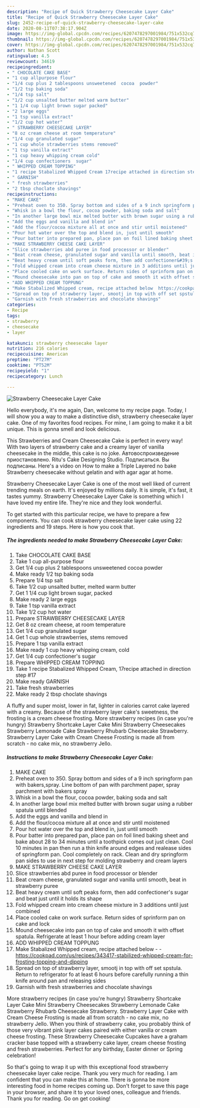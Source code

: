 ```yaml
---
description: "Recipe of Quick Strawberry Cheesecake Layer Cake"
title: "Recipe of Quick Strawberry Cheesecake Layer Cake"
slug: 2452-recipe-of-quick-strawberry-cheesecake-layer-cake
date: 2020-08-11T07:38:17.904Z
image: https://img-global.cpcdn.com/recipes/6207478297001984/751x532cq70/strawberry-cheesecake-layer-cake-recipe-main-photo.jpg
thumbnail: https://img-global.cpcdn.com/recipes/6207478297001984/751x532cq70/strawberry-cheesecake-layer-cake-recipe-main-photo.jpg
cover: https://img-global.cpcdn.com/recipes/6207478297001984/751x532cq70/strawberry-cheesecake-layer-cake-recipe-main-photo.jpg
author: Nathan Scott
ratingvalue: 4.5
reviewcount: 34619
recipeingredient:
- " CHOCOLATE CAKE BASE"
- "1 cup allpurpose flour"
- "1/4 cup plus 2 tablespoons unsweetened  cocoa  powder"
- "1/2 tsp baking soda"
- "1/4 tsp salt"
- "1/2 cup unsalted butter melted warm butter"
- "1 1/4 cup light brown sugar packed"
- "2 large eggs"
- "1 tsp vanilla extract"
- "1/2 cup hot water"
- " STRAWBERRY CHEESECAKE LAYER"
- "8 oz cream cheese at room temperature"
- "1/4 cup granulated sugar"
- "1 cup whole strawberries stems removed"
- "1 tsp vanilla extract"
- "1 cup heavy whipping cream cold"
- "1/4 cup confectioners  sugar"
- " WHIPPED CREAM TOPPING"
- "1 recipe Stabalized Whipped Cream 17recipe attached in direction step 17"
- " GARNISH"
- " fresh strawberries"
- "2 tbsp choclate shavings"
recipeinstructions:
- "MAKE CAKE"
- "Preheat oven to 350. Spray bottom and sides of a 9 inch springform pan with bakers,spray. Line bottom of pan with parchment paper, spray parchment with bakers spray"
- "Whisk in a bowl the flour, cocoa powder, baking soda and salt"
- "In another large bowl mix melted butter with brown sugar using a rubber spatula until blended"
- "Add the eggs and vanilla and blend in"
- "Add the flour/cocoa mixture all at once and stir until moistened"
- "Pour hot water over the top and blend in, just until smooth"
- "Pour batter into prepared pan, place pan on foil lined baking sheet and bake about 28 to 34 minutes until a toothpick comes out just clean. Cool 10 minutes in pan then run a thin knife around edges and realease sides of springform pan. Cool completely  on rack. Clean and dry springform pan sides to use in next step for molding strawberry and cream layers"
- "MAKE STRAWBERRY CHEESE CAKE LAYER"
- "Slice strawberries abd puree in food processor or blender"
- "Beat cream cheese, granulated sugar and vanilla until smooth, beat in strawberry puree"
- "Beat heavy cream until soft peaks form, then add confectioner&#39;s sugar and beat just until it holds its shape"
- "Fold whipped cream into cream cheese mixture in 3 additions until just combined"
- "Place cooled cake on work surface. Return sides of sprinform pan on cake and lock"
- "Mound cheesecake into pan on top of cake and smooth it with offset spatula. Refrigerate at least 1 hour before adding cream layer"
- "ADD WHIPPED CREAM TOPPUNG"
- "Make Stabalized Whipped cream, recipe attached below  https://cookpad.com/us/recipes/343417-stabilized-whipped-cream-for-frosting-topping-and-dipping"
- "Spread on top of strawberry layer, smootj in top with off set spstula. Return to refrigerator  fo at least 6 hours before carefully running a thin knife around pan and releasing sides"
- "Garnish with fresh strawberries and chocolate shavings"
categories:
- Recipe
tags:
- strawberry
- cheesecake
- layer

katakunci: strawberry cheesecake layer 
nutrition: 216 calories
recipecuisine: American
preptime: "PT27M"
cooktime: "PT52M"
recipeyield: "1"
recipecategory: Lunch

---
```



![Strawberry Cheesecake Layer Cake](https://img-global.cpcdn.com/recipes/6207478297001984/751x532cq70/strawberry-cheesecake-layer-cake-recipe-main-photo.jpg)

Hello everybody, it's me again, Dan, welcome to my recipe page. Today, I will show you a way to make a distinctive dish, strawberry cheesecake layer cake. One of my favorites food recipes. For mine, I am going to make it a bit unique. This is gonna smell and look delicious.

This Strawberries and Cream Cheesecake Cake is perfect in every way! With two layers of strawberry cake and a creamy layer of vanilla cheesecake in the middle, this cake is no joke. Автовоспроизведение приостановлено. Ritu&#39;s Cake Designing Studio. Подписаться. Вы подписаны. Here&#39;s a video on How to make a Triple Layered no bake Strawberry cheesecake without gelatin and with agar agar at home.

Strawberry Cheesecake Layer Cake is one of the most well liked of current trending meals on earth. It's enjoyed by millions daily. It is simple, it's fast, it tastes yummy. Strawberry Cheesecake Layer Cake is something which I have loved my entire life. They're nice and they look wonderful.


To get started with this particular recipe, we have to prepare a few components. You can cook strawberry cheesecake layer cake using 22 ingredients and 19 steps. Here is how you cook that.

<!--inarticleads1-->

##### The ingredients needed to make Strawberry Cheesecake Layer Cake:

1. Take  CHOCOLATE CAKE BASE
1. Take 1 cup all-purpose flour
1. Get 1/4 cup plus 2 tablespoons unsweetened  cocoa  powder
1. Make ready 1/2 tsp baking soda
1. Prepare 1/4 tsp salt
1. Take 1/2 cup unsalted butter, melted warm butter
1. Get 1 1/4 cup light brown sugar, packed
1. Make ready 2 large eggs
1. Take 1 tsp vanilla extract
1. Take 1/2 cup hot water
1. Prepare  STRAWBERRY CHEESECAKE LAYER
1. Get 8 oz cream cheese, at room temperature
1. Get 1/4 cup granulated sugar
1. Get 1 cup whole strawberries, stems removed
1. Prepare 1 tsp vanilla extract
1. Make ready 1 cup heavy whipping cream, cold
1. Get 1/4 cup confectioner&#39;s  sugar
1. Prepare  WHIPPED CREAM TOPPING
1. Take 1 recipe Stabalized Whipped Cream, 17recipe attached in direction step #17
1. Make ready  GARNISH
1. Take  fresh strawberries
1. Make ready 2 tbsp choclate shavings


A fluffy and super moist, lower in fat, lighter in calories carrot cake layered with a creamy. Because of the strawberry layer cake&#39;s sweetness, the frosting is a cream cheese frosting. More strawberry recipes (in case you&#39;re hungry) Strawberry Shortcake Layer Cake Mini Strawberry Cheesecakes Strawberry Lemonade Cake Strawberry Rhubarb Cheesecake Strawberry. Strawberry Layer Cake with Cream Cheese Frosting is made all from scratch - no cake mix, no strawberry Jello. 

<!--inarticleads2-->

##### Instructions to make Strawberry Cheesecake Layer Cake:

1. MAKE CAKE
1. Preheat oven to 350. Spray bottom and sides of a 9 inch springform pan with bakers,spray. Line bottom of pan with parchment paper, spray parchment with bakers spray
1. Whisk in a bowl the flour, cocoa powder, baking soda and salt
1. In another large bowl mix melted butter with brown sugar using a rubber spatula until blended
1. Add the eggs and vanilla and blend in
1. Add the flour/cocoa mixture all at once and stir until moistened
1. Pour hot water over the top and blend in, just until smooth
1. Pour batter into prepared pan, place pan on foil lined baking sheet and bake about 28 to 34 minutes until a toothpick comes out just clean. Cool 10 minutes in pan then run a thin knife around edges and realease sides of springform pan. Cool completely  on rack. Clean and dry springform pan sides to use in next step for molding strawberry and cream layers
1. MAKE STRAWBERRY CHEESE CAKE LAYER
1. Slice strawberries abd puree in food processor or blender
1. Beat cream cheese, granulated sugar and vanilla until smooth, beat in strawberry puree
1. Beat heavy cream until soft peaks form, then add confectioner&#39;s sugar and beat just until it holds its shape
1. Fold whipped cream into cream cheese mixture in 3 additions until just combined
1. Place cooled cake on work surface. Return sides of sprinform pan on cake and lock
1. Mound cheesecake into pan on top of cake and smooth it with offset spatula. Refrigerate at least 1 hour before adding cream layer
1. ADD WHIPPED CREAM TOPPUNG
1. Make Stabalized Whipped cream, recipe attached below -  - https://cookpad.com/us/recipes/343417-stabilized-whipped-cream-for-frosting-topping-and-dipping
1. Spread on top of strawberry layer, smootj in top with off set spstula. Return to refrigerator  fo at least 6 hours before carefully running a thin knife around pan and releasing sides
1. Garnish with fresh strawberries and chocolate shavings


More strawberry recipes (in case you&#39;re hungry) Strawberry Shortcake Layer Cake Mini Strawberry Cheesecakes Strawberry Lemonade Cake Strawberry Rhubarb Cheesecake Strawberry. Strawberry Layer Cake with Cream Cheese Frosting is made all from scratch - no cake mix, no strawberry Jello. When you think of strawberry cake, you probably think of those very vibrant pink layer cakes paired with either vanilla or cream cheese frosting. These Strawberry Cheesecake Cupcakes have a graham cracker base topped with a strawberry cake layer, cream cheese frosting and fresh strawberries. Perfect for any birthday, Easter dinner or Spring celebration! 

So that's going to wrap it up with this exceptional food strawberry cheesecake layer cake recipe. Thank you very much for reading. I am confident that you can make this at home. There is gonna be more interesting food in home recipes coming up. Don't forget to save this page in your browser, and share it to your loved ones, colleague and friends. Thank you for reading. Go on get cooking!
